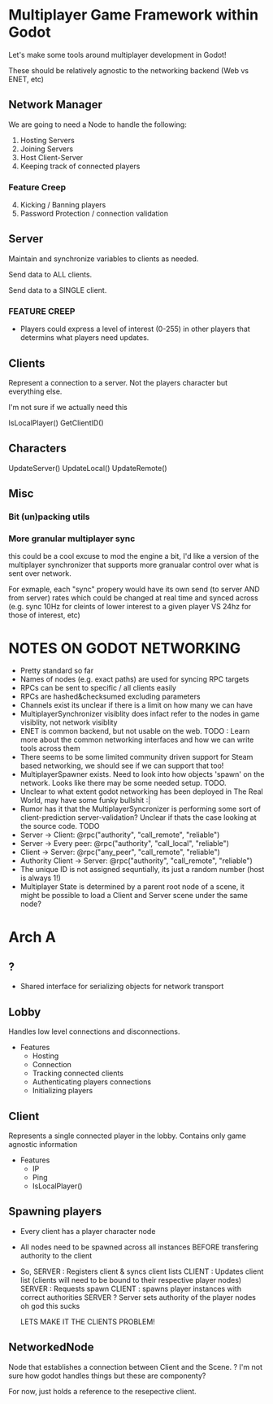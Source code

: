 # Multiplayer Game Framework within Godot

Let's make some tools around multiplayer development in Godot!

These should be relatively agnostic to the networking backend (Web vs ENET, etc)

## Network Manager

We are going to need a Node to handle the following:

1. Hosting Servers
2. Joining Servers
3. Host Client-Server
4. Keeping track of connected players

### Feature Creep

4. Kicking / Banning players
5. Password Protection / connection validation

## Server

Maintain and synchronize variables to clients as needed.

Send data to ALL clients.

Send data to a SINGLE client.

### FEATURE CREEP

- Players could express a level of interest (0-255) in other players that determins what players need updates.

## Clients

Represent a connection to a server. Not the players character but everything else.

I'm not sure if we actually need this

IsLocalPlayer()
GetClientID()

## Characters

UpdateServer()
UpdateLocal()
UpdateRemote()

## Misc

### Bit (un)packing utils

### More granular multiplayer sync

this could be a cool excuse to mod the engine a bit, I'd like a version of the multiplayer synchronizer that supports more granualar control over what is sent over network.

For exmaple, each "sync" propery would have its own send (to server AND from server) rates which could be changed at real time and synced across (e.g. sync 10Hz for cleints of lower interest to a given player VS 24hz for those of interest, etc)

# NOTES ON GODOT NETWORKING

- Pretty standard so far
- Names of nodes (e.g. exact paths) are used for syncing RPC targets
- RPCs can be sent to specific / all clients easily
- RPCs are hashed&checksumed excluding parameters
- Channels exist its unclear if there is a limit on how many we can have
- MultiplayerSynchronizer visiblity does infact refer to the nodes in game visiblity, not network visiblity
- ENET is common backend, but not usable on the web. TODO : Learn more about the common networking interfaces and how we can write tools across them
- There seems to be some limited community driven support for Steam based networking, we should see if we can support that too!
- MultiplayerSpawner exists. Need to look into how objects 'spawn' on the network. Looks like there may be some needed setup. TODO.
- Unclear to what extent godot networking has been deployed in The Real World, may have some funky bullshit :|
- Rumor has it that the MultiplayerSyncronizer is performing some sort of client-prediction server-validation? Unclear if thats the case looking at the source code. TODO
- Server → Client: @rpc("authority", "call_remote", "reliable")
- Server → Every peer: @rpc("authority", "call_local", "reliable")
- Client → Server: @rpc("any_peer", "call_remote", "reliable")
- Authority Client → Server: @rpc("authority", "call_remote", "reliable")
- The unique ID is not assigned sequntially, its just a random number (host is always 1!)
- Multiplayer State is determined by a parent root node of a scene, it might be possible to load a Client and Server scene under the same node?

# Arch A

## ?

- Shared interface for serializing objects for network transport

## Lobby

Handles low level connections and disconnections.

- Features
  - Hosting
  - Connection
  - Tracking connected clients
  - Authenticating players connections
  - Initializing players

## Client

Represents a single connected player in the lobby. Contains only game agnostic information

- Features
  - IP
  - Ping
  - IsLocalPlayer()

## Spawning players

- Every client has a player character node
- All nodes need to be spawned across all instances BEFORE transfering authority to the client
- So,
  SERVER : Registers client & syncs client lists
  CLIENT : Updates client list (clients will need to be bound to their respective player nodes)
  SERVER : Requests spawn
  CLIENT : spawns player instances with correct authorities
  SERVER ? Server sets authority of the player nodes
  oh god this sucks

  LETS MAKE IT THE CLIENTS PROBLEM!

## NetworkedNode

Node that establishes a connection between Client and the Scene.
? I'm not sure how godot handles things but these are componenty?

For now, just holds a reference to the resepective client.
